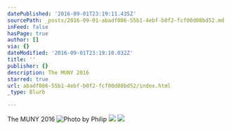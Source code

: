 ```yaml
---
datePublished: '2016-09-01T23:19:11.435Z'
sourcePath: _posts/2016-09-01-abadf086-55b1-4ebf-b0f2-fcf00d08bd52.md
inFeed: false
hasPage: true
author: []
via: {}
dateModified: '2016-09-01T23:19:10.032Z'
title: ''
publisher: {}
description: The MUNY 2016
starred: true
url: abadf086-55b1-4ebf-b0f2-fcf00d08bd52/index.html
_type: Blurb

---
```

The MUNY 2016
![Photo by Philip ](https://s3-us-west-2.amazonaws.com/the-grid-img/p/43a2d53d72497f63cb4c1fd07830735e559a0bf6.jpg)
![](https://imgflo.herokuapp.com/graph/2b2431f8e7ba7b0/92b82ce22777c729572518609ec6b117/croprotate.jpg?cropheight=4585&cropwidth=6873&degrees=0&input=https%3A%2F%2Fthe-grid-user-content.s3-us-west-2.amazonaws.com%2F153565a8-b39a-4e14-b46c-b32d6cfb679d.jpg&x=0&y=0)
![](https://the-grid-user-content.s3-us-west-2.amazonaws.com/71d89b3b-2a8c-4a8d-8ab8-8e60edb0e1ac.jpg)